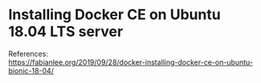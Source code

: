 # Installing Docker CE on Ubuntu 18.04 LTS server

References:  
https://fabianlee.org/2019/09/28/docker-installing-docker-ce-on-ubuntu-bionic-18-04/  
